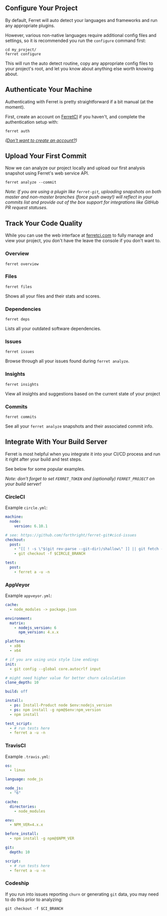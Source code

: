 ## Configure Your Project

By default, Ferret will auto detect your languages and frameworks
and run any appropriate plugins.

However, various non-native languages require additional config
files and settings, so it is recommended you run the `configure` command first:

    cd my_project/
    ferret configure

This will run the auto detect routine, copy any appropriate config
files to your project's root, and let you know about anything else worth knowing about.

## Authenticate Your Machine

Authenticating with Ferret is pretty straightforward if a bit manual (at the moment).

First, create an account on [FerretCI](https://ferretci.com) if you haven't,
and complete the authentication setup with:

    ferret auth

*([Don't want to create an account?](faq/#can-i-use-ferret-without-creating-an-account))*

## Upload Your First Commit

Now we can analyze our project locally and upload our first analysis snapshot
using Ferret's web service API.

    ferret analyze --commit

*Note: If you are using a plugin like `ferret-git`, uploading snapshots
on both master and non-master branches (force push away!) will reflect in
your commits list and provide out of the box support for integrations like
GitHub PR request statuses.*

## Track Your Code Quality

While you can use the web interface at [ferretci.com](https://ferretci.com) to fully
manage and view your project, you don't have the
leave the console if you don't want to.

### Overview

    ferret overview

### Files

    ferret files

Shows all your files and their stats and scores.

### Dependencies

    ferret deps

Lists all your outdated software dependencies.

### Issues

    ferret issues

Browse through all your issues found during `ferret analyze`.

### Insights

    ferret insights

View all insights and suggestions based on the current state of your project

### Commits

    ferret commits

See all your `ferret analyze` snapshots and their associated commit info.

## Integrate With Your Build Server

Ferret is most helpful when you integrate it into your CI/CD process
and run it right after your build and test steps.

See below for some popular examples.

*Note: don't forget to set `FERRET_TOKEN` and
(optionally) `FERRET_PROJECT` on your build server!*

### CircleCI

Example `circle.yml`:

```yaml
machine:
  node:
    version: 6.10.1

# see: https://github.com/forthright/ferret-git#cicd-issues
checkout:
  post:
    - "[[ ! -s \"$(git rev-parse --git-dir)/shallow\" ]] || git fetch --unshallow"
    - git checkout -f $CIRCLE_BRANCH

test:
  post:
    - ferret a -u -n
```

### AppVeyor

Example `appveyor.yml`:

```yaml
cache:
  - node_modules -> package.json

environment:
  matrix:
    - nodejs_version: 6
      npm_version: 4.x.x

platform:
  - x86
  - x64

# if you are using unix style line endings
init:
  - git config --global core.autocrlf input

# might need higher value for better churn calculation
clone_depth: 10

build: off

install:
  - ps: Install-Product node $env:nodejs_version
  - ps: npm install -g npm@$env:npm_version
  - npm install

test_script:
  - # run tests here
  - ferret a -u -n
```

### TravisCI

Example `.travis.yml`:

```yaml
os:
  - linux

language: node_js

node_js:
  - "6"

cache:
  directories:
    - node_modules

env:
  - NPM_VER=4.x.x

before_install:
  - npm install -g npm@$NPM_VER

git:
  depth: 10

script:
  - # run tests here
  - ferret a -u -n
```

### Codeship

If you run into issues reporting `churn` or generating `git` data, you may need to do this
prior to analyzing:

    git checkout -f $CI_BRANCH

